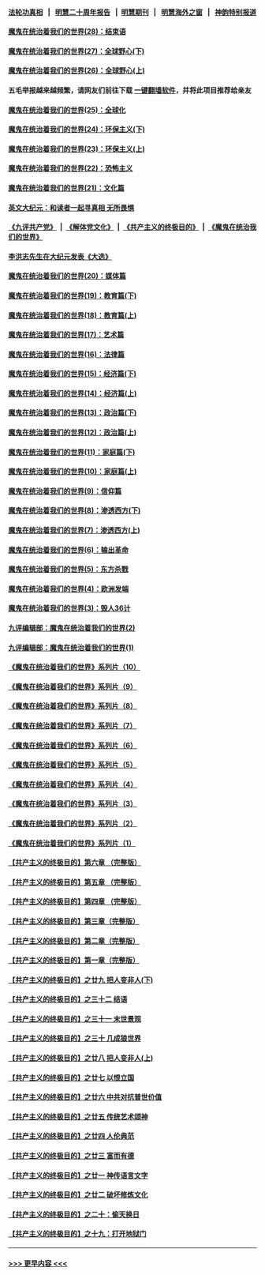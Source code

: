 #### [法轮功真相](https://github.com/gfw-breaker/truth/blob/master/README.md?t=0) &nbsp;&nbsp;|&nbsp;&nbsp; [明慧二十周年报告](https://github.com/gfw-breaker/mh-reports/blob/master/README.md?t=0) &nbsp;&nbsp;|&nbsp;&nbsp;[明慧期刊](https://github.com/gfw-breaker/mh-qikan) &nbsp;&nbsp;|&nbsp;&nbsp; [明慧海外之窗](https://github.com/gfw-breaker/mh-news/blob/master/README.md?t=0) &nbsp;&nbsp;|&nbsp;&nbsp; [神韵特别报道](https://github.com/gfw-breaker/mh-news/blob/master/shenyun.md?t=0)
#### [魔鬼在统治着我们的世界(28)：结束语](../pages/nsc422/n10936246.md?t=06201651) 
#### [魔鬼在统治着我们的世界(27)：全球野心(下)](../pages/nsc422/n10928319.md?t=06201651) 
#### [魔鬼在统治着我们的世界(26)：全球野心(上)](../pages/nsc422/n10900318.md?t=06201651) 
#### 五毛举报越来越频繁，请网友们前往下载 [一键翻墙软件](https://github.com/gfw-breaker/ssr-accounts)，并将此项目推荐给亲友
#### [魔鬼在统治着我们的世界(25)：全球化](../pages/nsc422/n10788205.md?t=06201651) 
#### [魔鬼在统治着我们的世界(24)：环保主义(下)](../pages/nsc422/n10695307.md?t=06201651) 
#### [魔鬼在统治着我们的世界(23)：环保主义(上)](../pages/nsc422/n10688613.md?t=06201651) 
#### [魔鬼在统治着我们的世界(22)：恐怖主义](../pages/nsc422/n10614727.md?t=06201651) 
#### [魔鬼在统治着我们的世界(21)：文化篇](../pages/nsc422/n10597706.md?t=06201651) 
#### [英文大纪元：和读者一起寻真相 无所畏惧](../pages/nsc422/n12542027.md?t=06201651) 
#### [《九评共产党》](https://github.com/begood0513/9ping.md/blob/master/README.md) &nbsp;|&nbsp; [《解体党文化》](../../../../jtdwh.md/blob/master/README.md)  &nbsp;|&nbsp; [《共产主义的终极目的》](../../../../gczydzjmd.md/blob/master/README.md) &nbsp;|&nbsp; [《魔鬼在统治我们的世界》](../../../../mgztzwmdsj.md/blob/master/README.md) 
#### [李洪志先生在大纪元发表《大选》](../pages/nsc422/n12534746.md?t=06201651) 
#### [魔鬼在统治着我们的世界(20)：媒体篇](../pages/nsc422/n10586579.md?t=06201651) 
#### [魔鬼在统治着我们的世界(19)：教育篇(下)](../pages/nsc422/n10564808.md?t=06201651) 
#### [魔鬼在统治着我们的世界(18)：教育篇(上)](../pages/nsc422/n10526970.md?t=06201651) 
#### [魔鬼在统治着我们的世界(17)：艺术篇](../pages/nsc422/n10499093.md?t=06201651) 
#### [魔鬼在统治着我们的世界(16)：法律篇](../pages/nsc422/n10485969.md?t=06201651) 
#### [魔鬼在统治着我们的世界(15)：经济篇(下)](../pages/nsc422/n10469975.md?t=06201651) 
#### [魔鬼在统治着我们的世界(14)：经济篇(上)](../pages/nsc422/n10457370.md?t=06201651) 
#### [魔鬼在统治着我们的世界(13)：政治篇(下)](../pages/nsc422/n10448270.md?t=06201651) 
#### [魔鬼在统治着我们的世界(12)：政治篇(上)](../pages/nsc422/n10444576.md?t=06201651) 
#### [魔鬼在统治着我们的世界(11)：家庭篇(下)](../pages/nsc422/n10440961.md?t=06201651) 
#### [魔鬼在统治着我们的世界(10)：家庭篇(上)](../pages/nsc422/n10435448.md?t=06201651) 
#### [魔鬼在统治着我们的世界(9)：信仰篇](../pages/nsc422/n10432159.md?t=06201651) 
#### [魔鬼在统治着我们的世界(8)：渗透西方(下)](../pages/nsc422/n10429603.md?t=06201651) 
#### [魔鬼在统治着我们的世界(7)：渗透西方(上)](../pages/nsc422/n10426013.md?t=06201651) 
#### [魔鬼在统治着我们的世界(6)：输出革命](../pages/nsc422/n10421536.md?t=06201651) 
#### [魔鬼在统治着我们的世界(5)：东方杀戮](../pages/nsc422/n10417707.md?t=06201651) 
#### [魔鬼在统治着我们的世界(4)：欧洲发端](../pages/nsc422/n10414890.md?t=06201651) 
#### [魔鬼在统治着我们的世界(3)：毁人36计](../pages/nsc422/n10411583.md?t=06201651) 
#### [九评编辑部：魔鬼在统治着我们的世界(2)](../pages/nsc422/n10410036.md?t=06201651) 
#### [九评编辑部：魔鬼在统治着我们的世界(1)](../pages/nsc422/n10406825.md?t=06201651) 
#### [《魔鬼在统治着我们的世界》系列片（10）](../pages/nsc422/n12292670.md?t=06201651) 
#### [《魔鬼在统治着我们的世界》系列片（9）](../pages/nsc422/n12290859.md?t=06201651) 
#### [《魔鬼在统治着我们的世界》系列片（8）](../pages/nsc422/n12287445.md?t=06201651) 
#### [《魔鬼在统治着我们的世界》系列片（7）](../pages/nsc422/n12283425.md?t=06201651) 
#### [《魔鬼在统治着我们的世界》系列片（6）](../pages/nsc422/n12282314.md?t=06201651) 
#### [《魔鬼在统治着我们的世界》系列片（5）](../pages/nsc422/n12281419.md?t=06201651) 
#### [《魔鬼在统治着我们的世界》系列片（4）](../pages/nsc422/n12274024.md?t=06201651) 
#### [《魔鬼在统治着我们的世界》系列片（3）](../pages/nsc422/n12271322.md?t=06201651) 
#### [《魔鬼在统治着我们的世界》系列片（2）](../pages/nsc422/n12269049.md?t=06201651) 
#### [《魔鬼在统治着我们的世界》系列片（1）](../pages/nsc422/n12267575.md?t=06201651) 
#### [【共产主义的终极目的】第六章 （完整版）](../pages/nsc422/n11428913.md?t=06201651) 
#### [【共产主义的终极目的】第五章 （完整版）](../pages/nsc422/n11428912.md?t=06201651) 
#### [【共产主义的终极目的】第四章 （完整版）](../pages/nsc422/n11428907.md?t=06201651) 
#### [【共产主义的终极目的】第三章（完整版）](../pages/nsc422/n11428848.md?t=06201651) 
#### [【共产主义的终极目的】第二章（完整版）](../pages/nsc422/n11428831.md?t=06201651) 
#### [【共产主义的终极目的】第一章（完整版）](../pages/nsc422/n11417651.md?t=06201651) 
#### [【共产主义的终极目的】之廿九 把人变非人(下)](../pages/nsc422/n11344140.md?t=06201651) 
#### [【共产主义的终极目的】之三十二 结语](../pages/nsc422/n11360535.md?t=06201651) 
#### [【共产主义的终极目的】之三十一 末世景观](../pages/nsc422/n11351129.md?t=06201651) 
#### [【共产主义的终极目的】之三十 几成狼世界](../pages/nsc422/n11348280.md?t=06201651) 
#### [【共产主义的终极目的】之廿八 把人变非人(上)](../pages/nsc422/n11340492.md?t=06201651) 
#### [【共产主义的终极目的】之廿七 以恨立国](../pages/nsc422/n11336944.md?t=06201651) 
#### [【共产主义的终极目的】之廿六 中共对抗普世价值](../pages/nsc422/n11324785.md?t=06201651) 
#### [【共产主义的终极目的】之廿五 传统艺术颂神](../pages/nsc422/n11296396.md?t=06201651) 
#### [【共产主义的终极目的】之廿四 人伦典范](../pages/nsc422/n11296397.md?t=06201651) 
#### [【共产主义的终极目的】之廿三 富而有德](../pages/nsc422/n11283598.md?t=06201651) 
#### [【共产主义的终极目的】之廿一 神传语言文字](../pages/nsc422/n11263265.md?t=06201651) 
#### [【共产主义的终极目的】之廿二 破坏修炼文化](../pages/nsc422/n11245728.md?t=06201651) 
#### [【共产主义的终极目的】之二十：偷天换日](../pages/nsc422/n11238846.md?t=06201651) 
#### [【共产主义的终极目的】之十九：打开地狱门](../pages/nsc422/n11206376.md?t=06201651) 

----
#### [ >>> 更早内容 <<< ](../indexes/nsc422-earlier.md)
